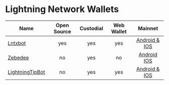 # Lightning Network Wallets

| Name                               |     Open Source      |     Custodial        | Web Wallet  | Mainnet 
|------------------------------------|:--------------------:|:--------------------:|:-----------:|:-------:
| [Lntxbot](http://lntxbot.com/)     |    yes               |      yes             |   yes       |  [Android & IOS](http://lntxbot.com/)    
| [Zebedee](https://zbd.gg/)         |    no                |      yes             |   no        |  [Android](https://play.google.com/store/apps/details?id=io.zebedee.wallet) [IOS](https://apps.apple.com/us/app/zebedee-wallet/id1484394401)   
| [LightningTipBot](https://t.me/LightningTipBot) |    no   |      yes             |    yes       |  [Android & IOS](https://t.me/LightningTipBot) 
    
